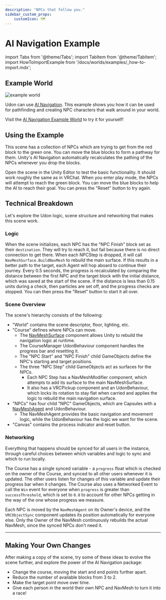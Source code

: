```yaml
---
description: "NPCs that follow you."
sidebar_custom_props:
    customIcon: 🗺️
---
```

# AI Navigation Example

import Tabs from '@theme/Tabs';
import TabItem from '@theme/TabItem';
import HowToImportExample from '/docs/worlds/examples/_how-to-import.mdx';

## Example World

![example world](/img/worlds/ai-navigation-world.jpg)

Udon can use [AI Navigation](/worlds/udon/ai-navigation). This example shows you how it can be used for pathfinding and creating NPC characters that walk around in your world.

Visit the [AI Navigation Example World](https://vrchat.com/home/world/wrld_b7b99484-d92f-403d-ac10-4da7e5a9ce14) to try it for yourself!

## Using the Example

This scene has a collection of NPCs which are trying to get from the red block to the green one. You can move the blue blocks to form a pathway for them. Unity's AI Navigation automatically recalculates the pathing of the NPCs whenever you drop the blocks.

Open the scene in the Unity Editor to test the basic functionality. It should work roughly the same as in VRChat. When you enter play mode, the NPCs will attempt to reach the green block. You can move the blue blocks to help the AI to reach their goal. You can press the "Reset" button to try again.

<HowToImportExample/>

## Technical Breakdown

Let's explore the Udon logic, scene structure and networking that makes this scene work.

### Logic

When the scene initializes, each NPC has the "NPC Finish" block set as their `destination`. They will try to reach it, but fail because there is no direct connection to get there. When each NPCStep is dropped, it will call `NavMeshSurface.BuildNavMesh` to rebuild the main surface. If this results in a better path to the target, each Agent will hop aboard to continue their journey. Every 0.5 seconds, the progress is recalculated by comparing the distance between the first NPC and the target block with the initial distance, which was saved at the start of the scene. If the distance is less than 0.15 units during a check, then particles are set off, and the progress checks are stopped. You can then press the "Reset" button to start it all over.

### Scene Overview

The scene's hierarchy consists of the following:

- "World" contains the scene descriptor, floor, lighting, etc.
- "Course" defines where NPCs can move.
  - The [NavMeshSurface](https://docs.unity3d.com/Packages/com.unity.ai.navigation@1.1/manual/NavMeshSurface.html) component allows Unity to rebuild the navigation logic at runtime.
  - The CourseManager UdonBehaviour component handles the progress bar and resetting it.
  - The "NPC Start" and "NPC Finish" child GameObjects define the NPC's starting and target positions.
  - The three "NPC Step" child GameObjects act as surfaces for the NPCs.
    - Each NPC Step has a NavMeshModifier component, which attempts to add its surface to the main NavMeshSurface.
    - It also has a VRCPickup component and an UdonBehaviour, which locks its rotation to stay flat when carried and applies the logic to rebuild the main navigation surface.
- "NPCs" has four child "NPC" GameObjects, which are Capsules with a [NavMeshAgent](https://docs.unity3d.com/ScriptReference/AI.NavMeshAgent.html) and UdonBehaviour.
  - The NavMeshAgent provides the basic navigation and movement logic, while the UdonBehaviour has the logic we want for the scene.
- "Canvas" contains the process indicator and reset button.

### Networking
Everything that happens should be synced for all users in the instance, through careful choices between which variables and logic to sync and which to run locally.

The Course has a single synced variable - a `progress` float which is checked on the owner of the Course, and synced to all other users whenever it is updated. The other users listen for changes of this variable and update their progress bar when it changes. The Course also uses a Networked Event to call the `Win` event for everyone when `progress` is greater than `successThreshold`, which is set to `0.8` to account for other NPCs getting in the way of the one whose progress we measure.

Each NPC is moved by the `NavMeshAgent` on its Owner's device, and the `VRCObjectSync` component updates its position automatically for everyone else. Only the Owner of the NavMesh continuously rebuilds the actual NavMesh, since the synced NPCs don't need it.

---

## Making Your Own Changes

After making a copy of the scene, try some of these ideas to evolve the scene further, and explore the power of the AI Navigation package:

* Change the course, moving the start and end points further apart.
* Reduce the number of available blocks from 3 to 2.
* Make the target point move over time.
* Give each person in the world their own NPC and NavMesh to turn it into a race!